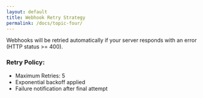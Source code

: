 ```yaml
---
layout: default
title: Webhook Retry Strategy
permalink: /docs/topic-four/
---
```


Webhooks will be retried automatically if your server responds with an error (HTTP status >= 400).

### Retry Policy:
- Maximum Retries: 5
- Exponential backoff applied
- Failure notification after final attempt

